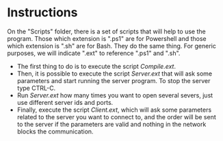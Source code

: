# Instructions

On the "Scripts" folder, there is a set of scripts that will help to use the program. Those which extension is ".ps1" are for Powershell and those which extension is ".sh" are for Bash. They do the same thing. For generic purposes, we will indicate ".ext" to reference ".ps1" and ".sh".
 - The first thing to do is to execute the script *Compile.ext*.
 - Then, it is possible to execute the script *Server.ext* that will ask some parameters and start running the server program. To stop the server type CTRL-C.
 - Run *Server.ext* how many times you want to open several severs, just use different server ids and ports.
 - Finally, execute the script *Client.ext*, which will ask some parameters related to the server you want to connect to, and the order will be sent to the server if the parameters are valid and nothing in the network blocks the communication.
